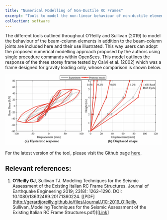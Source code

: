 ```yaml
---
title: "Numerical Modelling of Non-Ductile RC Frames"
excerpt: "Tools to model the non-linear behaviour of non-ductile elements such as beam-column elements and beam-column elements based on experimental test data"
collection: software
---
```


The different tools outlined throughout O'Reilly and Sullivan (2019) to model the behaviour of the beam-column elements in addition to the beam-column joints are included here and their use illustrated. This way users can adopt the proposed numerical modelling approach proposed by the authors using single procedure commands within OpenSees. This model outlines the response of the three storey frame tested by Calvi et al. [2002] which was a frame designed for gravity loading only, whose comparison is shown below.


<img src="/images/modelling-techniques.png">


For the latest version of the tool, please visit the Github page [here](https://github.com/gerardjoreilly/Numerical-Modelling-of-GLD-RC-Frames).


## Relevant references:
1. **O’Reilly GJ**, Sullivan TJ. Modeling Techniques for the Seismic Assessment of the Existing Italian RC Frame Structures. Journal of Earthquake Engineering 2019; 23(8): 1262–1296. DOI: 10.1080/13632469.2017.1360224. [[PDF](http://gerardjoreilly.github.io/files/Journal/J10-2019_O’Reilly, Sullivan_Modeling Techniques for the Seismic Assessment of the Existing Italian RC Frame Structures.pdf)][[Link](https://www.tandfonline.com/doi/full/10.1080/13632469.2017.1360224)]
